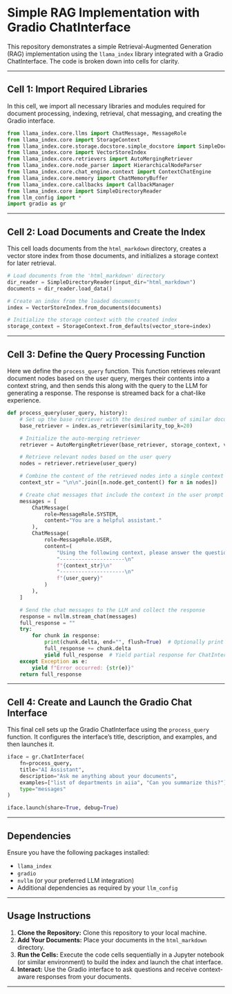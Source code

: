 # Simple RAG Implementation with Gradio ChatInterface

This repository demonstrates a simple Retrieval-Augmented Generation (RAG) implementation using the `llama_index` library integrated with a Gradio ChatInterface. The code is broken down into cells for clarity.

---

## Cell 1: Import Required Libraries

In this cell, we import all necessary libraries and modules required for document processing, indexing, retrieval, chat messaging, and creating the Gradio interface.

```python
from llama_index.core.llms import ChatMessage, MessageRole
from llama_index.core import StorageContext
from llama_index.core.storage.docstore.simple_docstore import SimpleDocumentStore
from llama_index.core import VectorStoreIndex
from llama_index.core.retrievers import AutoMergingRetriever
from llama_index.core.node_parser import HierarchicalNodeParser
from llama_index.core.chat_engine.context import ContextChatEngine
from llama_index.core.memory import ChatMemoryBuffer
from llama_index.core.callbacks import CallbackManager
from llama_index.core import SimpleDirectoryReader
from llm_config import *
import gradio as gr
```

---

## Cell 2: Load Documents and Create the Index

This cell loads documents from the `html_markdown` directory, creates a vector store index from those documents, and initializes a storage context for later retrieval.

```python
# Load documents from the 'html_markdown' directory
dir_reader = SimpleDirectoryReader(input_dir="html_markdown")
documents = dir_reader.load_data()

# Create an index from the loaded documents
index = VectorStoreIndex.from_documents(documents)

# Initialize the storage context with the created index
storage_context = StorageContext.from_defaults(vector_store=index)
```

---

## Cell 3: Define the Query Processing Function

Here we define the `process_query` function. This function retrieves relevant document nodes based on the user query, merges their contents into a context string, and then sends this along with the query to the LLM for generating a response. The response is streamed back for a chat-like experience.

```python
def process_query(user_query, history):
    # Set up the base retriever with the desired number of similar documents to retrieve
    base_retriever = index.as_retriever(similarity_top_k=20)

    # Initialize the auto-merging retriever
    retriever = AutoMergingRetriever(base_retriever, storage_context, verbose=False)

    # Retrieve relevant nodes based on the user query
    nodes = retriever.retrieve(user_query)

    # Combine the content of the retrieved nodes into a single context string
    context_str = "\n\n".join([n.node.get_content() for n in nodes])

    # Create chat messages that include the context in the user prompt
    messages = [
        ChatMessage(
            role=MessageRole.SYSTEM,
            content="You are a helpful assistant."
        ),
        ChatMessage(
            role=MessageRole.USER,
            content=(
                "Using the following context, please answer the question below:\n"
                "---------------------\n"
                f"{context_str}\n"
                "---------------------\n"
                f"{user_query}"
            )
        ),
    ]

    # Send the chat messages to the LLM and collect the response
    response = nvllm.stream_chat(messages)
    full_response = ""
    try:
        for chunk in response:
            print(chunk.delta, end="", flush=True)  # Optionally print each chunk for real-time output
            full_response += chunk.delta
            yield full_response  # Yield partial response for ChatInterface streaming
    except Exception as e:
        yield f"Error occurred: {str(e)}"
    return full_response
```

---

## Cell 4: Create and Launch the Gradio Chat Interface

This final cell sets up the Gradio ChatInterface using the `process_query` function. It configures the interface’s title, description, and examples, and then launches it.

```python
iface = gr.ChatInterface(
    fn=process_query,
    title="AI Assistant",
    description="Ask me anything about your documents",
    examples=["list of departments in aiia", "Can you summarize this?"],
    type="messages"
)

iface.launch(share=True, debug=True)
```

---

## Dependencies

Ensure you have the following packages installed:
- `llama_index`
- `gradio`
- `nvllm` (or your preferred LLM integration)
- Additional dependencies as required by your `llm_config`

---

## Usage Instructions

1. **Clone the Repository:** Clone this repository to your local machine.
2. **Add Your Documents:** Place your documents in the `html_markdown` directory.
3. **Run the Cells:** Execute the code cells sequentially in a Jupyter notebook (or similar environment) to build the index and launch the chat interface.
4. **Interact:** Use the Gradio interface to ask questions and receive context-aware responses from your documents.

---
